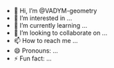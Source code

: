 - 👋 Hi, I’m @VADYM-geometry
- 👀 I’m interested in ...
- 🌱 I’m currently learning ...
- 💞️ I’m looking to collaborate on ...
- 📫 How to reach me ...
- 😄 Pronouns: ...
- ⚡ Fun fact: ...

<!---
VADYM-geometry/<html>
    <body>
    <h1>Пес Патрон</h1>
    <header>
    <p><i>Пес Патрон це Унікальній пес</p>
    </header>
    <img src="https://i.ibb.co/VtnPz4r/image.jpg" height="200px">
    <img src="https://i.ibb.co/GC3dkHy/image.png" height="200px" width="200px">
    <img src="https://i.ibb.co/x6HKDHR/image.png" height=" 200px" width="210px">
    <footer>
       <p>Це деякі суперсособності Патрона:</p> 
       </footer>   
       <nav>
       <a href="">Неуязвимость </a>      <a href="">сила   </a>          <a href="">внімательность</a>
        </nav>








   </body>
    </html>
VADYM-geometry is a ✨ special ✨ repository because its `README.md` (this file) appears on your GitHub profile.
You can click the Preview link to take a look at your changes.
--->
